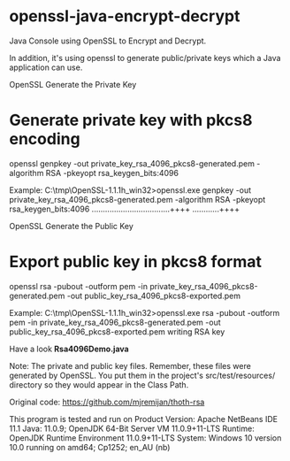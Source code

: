 # openssl-java-encrypt-decrypt
Java Console using OpenSSL to Encrypt and Decrypt.

In addition, it's using openssl to generate public/private keys which a Java application can use.

OpenSSL Generate the Private Key
# Generate private key with pkcs8 encoding
openssl genpkey -out private_key_rsa_4096_pkcs8-generated.pem -algorithm RSA -pkeyopt rsa_keygen_bits:4096

Example:
C:\tmp\OpenSSL-1.1.1h_win32>openssl.exe genpkey -out private_key_rsa_4096_pkcs8-generated.pem -algorithm RSA -pkeyopt rsa_keygen_bits:4096
...................................++++
............++++

OpenSSL Generate the Public Key
# Export public key in pkcs8 format
openssl rsa -pubout -outform pem -in private_key_rsa_4096_pkcs8-generated.pem -out public_key_rsa_4096_pkcs8-exported.pem

Example:
C:\tmp\OpenSSL-1.1.1h_win32>openssl.exe rsa -pubout -outform pem -in private_key_rsa_4096_pkcs8-generated.pem -out public_key_rsa_4096_pkcs8-exported.pem
writing RSA key

Have a look **Rsa4096Demo.java**

Note:
The private and public key files. Remember, these files were generated by OpenSSL. 
You put them in the project's src/test/resources/ directory so they would appear in the Class Path. 

Original code: https://github.com/mjremijan/thoth-rsa

This program is tested and run on 
Product Version: Apache NetBeans IDE 11.1
Java: 11.0.9; OpenJDK 64-Bit Server VM 11.0.9+11-LTS
Runtime: OpenJDK Runtime Environment 11.0.9+11-LTS
System: Windows 10 version 10.0 running on amd64; Cp1252; en_AU (nb)
